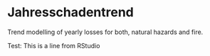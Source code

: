 # Jahresschadentrend
Trend modelling of yearly losses for both, natural hazards and fire.

Test: This is a line from RStudio
